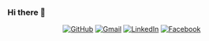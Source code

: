 ### Hi there 👋

<!--
**nietzhuang/nietzhuang** is a ✨ _special_ ✨ repository because its `README.md` (this file) appears on your GitHub profile.

Here are some ideas to get you started:

- 🔭 I’m currently working on ...
- 🌱 I’m currently learning ...
- 👯 I’m looking to collaborate on ...
- 🤔 I’m looking for help with ...
- 💬 Ask me about ...
- 📫 How to reach me: ...
- 😄 Pronouns: ...
- ⚡ Fun fact: ...
-->

<p align="center">
    <a href="http://github.com/nietzhuang" target="_blank"><img alt="GitHub" src="http://img.shields.io/badge/-nietzhuang-FFFFFF?style=plastic&logo=GitHub&logoColor=white&labelColor=000000"></a>
    <a href="mailto:rock19910423@gmail.com"><img alt="Gmail" src="https://img.shields.io/badge/-Gmail-EEEEEE?style=plastic&logo=Gmail&logoColor=white&labelColor=BB001B"></a>
    <a href="https://www.linkedin.com/in/jyun-siou-huang-9b0812169/" target="_blank"><img alt="LinkedIn" src="https://img.shields.io/badge/-LinkedIn-0077B5?style=plastic&logo=LinkedIn&logoColor=white&labelColor=0077B5"></a>
    <a href="https://www.facebook.com/rock19910423" target="_blank"><img alt="Facebook" src="https://img.shields.io/badge/-Facebook-3B5998?style=plastic&logo=Facebook&logoColor=white&labelColor=3B5998"></a>


</p>
